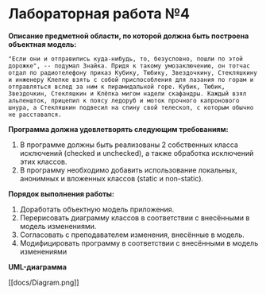 # Лабораторная работа №4

**Описание предметной области, по которой должна быть построена объектная модель:**

    "Если они и отправились куда-нибудь, то, безусловно, пошли по этой дорожке", -- подумал Знайка. Придя к такому умозаключению, он тотчас отдал по радиотелефону приказ Кубику, Тюбику, Звездочкину, Стекляшкину и инженеру Клепке взять с собой приспособления для лазания по горам и отправляться вслед за ним к пирамидальной горе. Кубик, Тюбик, Звездочкин, Стекляшкин и Клёпка мигом надели скафандры. Каждый взял альпеншток, прицепил к поясу ледоруб и моток прочного капронового шнура, а Стекляшкин подвесил на спину свой телескоп, с которым обычно не расставался.

**Программа должна удовлетворять следующим требованиям:**

1. В программе должны быть реализованы 2 собственных класса исключений (checked и unchecked), а также обработка исключений этих классов.
2. В программу необходимо добавить использование локальных, анонимных и вложенных классов (static и non-static).

**Порядок выполнения работы:**

1. Доработать объектную модель приложения.
2. Перерисовать диаграмму классов в соответствии с внесёнными в модель изменениями.
3. Согласовать с преподавателем изменения, внесённые в модель.
4. Модифицировать программу в соответствии с внесёнными в модель изменениями

**UML-диаграмма**

[[docs/Diagram.png]]
